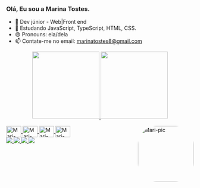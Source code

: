 ### Olá, Eu sou a Marina Tostes.
- 🔭 Dev júnior -  Web|Front end
- 🌱 Estudando JavaScript, TypeScript, HTML, CSS.
- 😄 Pronouns: ela/dela
- 📫 Contate-me no email: marinatostes8@gmail.com

<div align="center">
  <a href="https://github.com/MarinaTostes">
  <img height="180em" src="https://github-readme-stats.vercel.app/api?username=MarinaTostes&show_icons=true&theme=dracula&include_all_commits=true&count_private=true"/>
  <img height="180em" src="https://github-readme-stats.vercel.app/api/top-langs/?username=MarinaTostes&layout=compact&langs_count=7&theme=dracula"/>
</div>

  <div style = "display: inline_block"> <br>
   <link rel = "stylesheet" href = "https://cdn.jsdelivr.net/gh/devicons/devicon@v2.14.0/devicon.min.css">
  <img align = "center" alt = "Mari-Js" height = "30" width = "40" src = "https://cdn.jsdelivr.net/gh/devicons/devicon/icons/javascript/javascript-original.svg">
  <img align = "center" alt = "Mari-Ts" height = "30" width = "40" src = "https://cdn.jsdelivr.net/gh/devicons/devicon/icons/typescript/typescript-original.svg">
  <img align = "center" alt = "Mari-HTML" height = "30" width = "40" src = "https://cdn.jsdelivr.net/gh/devicons/devicon/icons/html5/html5-original.svg">
  <img align = "center" alt = "Mari-CSS" height = "30" width = "40" src= "https://cdn.jsdelivr.net/gh/devicons/devicon/icons/css3/css3-original.svg">
  <img align = "right" alt = "Mari-pic" height = "150" style = "border-radius: 50px;" src = "https://user-images.githubusercontent.com/60673442/144729561-7e23b766-acda-49a8-8ae7-e9242f3305bd.jpg">
</div>
  
  <div> 
  <a href="https://instagram.com/marinatosttes" target="_blank"> <img src = "https://img.shields.io/badge/-Instagram-%23E4405F?style=for-the- emblema & logo = instagram & logoColor = white "target =" _ blank "> </a>
 <a href="https://discord.gg/wagxzStdcR" target="_blank"> <img src = "https://img.shields.io/badge/Discord-7289DA?style=for-the-badge&logo= discord & logoColor = white "target =" _ blank "> </a> 
  <a href = "mailto:marinatostes8@gmail.com"> <img src = "https://img.shields.io/badge/-Gmail-%23333?style=for-the-badge&logo=gmail&logoColor=white" target = "_ blank"> </a>
  <a href="https://www.linkedin.com/in/marina-tostes-34209b1b9/?originalSubdomain=br" target="_blank"> <img src = "https://img.shields.io/badge/-LinkedIn-% 230077B5? Style = for-the-badge & logo = linkedin & logoColor = white "target =" _ blank "> </a> 
</div>
